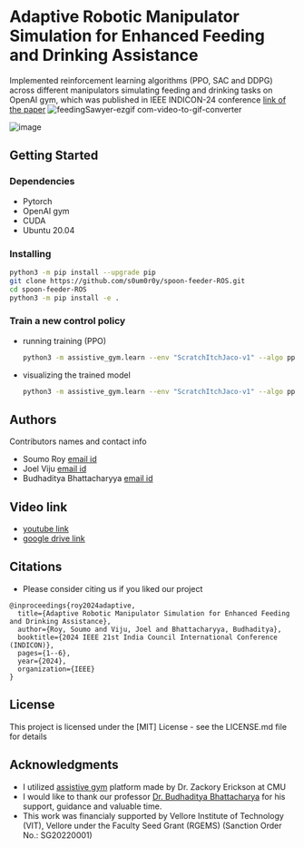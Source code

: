 
# Adaptive Robotic Manipulator Simulation for Enhanced Feeding and Drinking Assistance
Implemented reinforcement learning algorithms (PPO, SAC and DDPG) across different manipulators simulating feeding and drinking tasks on OpenAI gym, which was published in IEEE INDICON-24
conference [link of the paper](https://drive.google.com/file/d/1vM2wq5vHwwYHQxqxi9v7Wim37j7av-RD/view)
![feedingSawyer-ezgif com-video-to-gif-converter](https://github.com/user-attachments/assets/6b0a42a2-b6ca-4b6e-9e00-443a7a808718)

![image](https://github.com/user-attachments/assets/ac1ad11f-25f4-4e08-972a-c1c1983a688a)



## Getting Started

### Dependencies
* Pytorch
* OpenAI gym
* CUDA
* Ubuntu 20.04

### Installing
```bash
python3 -m pip install --upgrade pip
git clone https://github.com/s0um0r0y/spoon-feeder-ROS.git
cd spoon-feeder-ROS
python3 -m pip install -e .
```

### Train a new control policy
* running training (PPO)
  ```bash
  python3 -m assistive_gym.learn --env "ScratchItchJaco-v1" --algo ppo --train --train-timesteps 20000 --save-dir ./trained_models_new/
  ```
* visualizing the trained model
  ```bash
  python3 -m assistive_gym.learn --env "ScratchItchJaco-v1" --algo ppo --render --seed 0 --load-policy-path ./trained_models_new/
  ```

## Authors
Contributors names and contact info
- Soumo Roy [email id](soumoroy09@gmail.com)
- Joel Viju [email id](joelviju.v2021@vitstudent.ac.in)
- Budhaditya Bhattacharyya [email id](budhaditya@vit.ac.in)

## Video link
- [youtube link](https://youtu.be/lUmjaiPeUig?si=6kwH3TB_CEuhUNlX)
- [google drive link](https://drive.google.com/drive/folders/1jhOQWtvApqJR4CDxilfgPWyVUXPcWEZl?usp=sharing)

## Citations 
- Please consider citing us if you liked our project
```
@inproceedings{roy2024adaptive,
  title={Adaptive Robotic Manipulator Simulation for Enhanced Feeding and Drinking Assistance},
  author={Roy, Soumo and Viju, Joel and Bhattacharyya, Budhaditya},
  booktitle={2024 IEEE 21st India Council International Conference (INDICON)},
  pages={1--6},
  year={2024},
  organization={IEEE}
}
```
## License

This project is licensed under the [MIT] License - see the LICENSE.md file for details

## Acknowledgments
- I utilized [assistive gym](https://github.com/Healthcare-Robotics/assistive-gym) platform made by Dr. Zackory Erickson at CMU
- I would like to thank our professor [Dr. Budhaditya Bhattacharya](budhaditya@vit.ac.in) for his support, guidance and valuable time.
- This work was financialy supported by Vellore Institute of Technology (VIT), Vellore under the Faculty Seed Grant (RGEMS) (Sanction Order No.: SG20220001)
